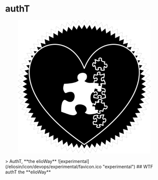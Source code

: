 # authT
<figure>
  <img src="star.png" alt="">
</figure>
> AuthT, **the elioWay**
![experimental](/eliosin/icon/devops/experimental/favicon.ico "experimental")
## WTF
authT the **elioWay**
